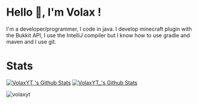 # Hello 👋, I'm Volax !
I'm a developer/programmer, I code in java. 
I develop minecraft plugin with the Bukkit API, I use the IntelliJ compiler but I know how to use gradle and maven and I use git.

# Stats
[![VolaxYT 's Github Stats](https://github-readme-stats.vercel.app/api/top-langs/?username=volaxyt&show_icons=true&hide_border=true&theme=radical)](https://github.com/anuraghazra/github-readme-stats)
[![VolaxYT_'s Github Stats](https://github-readme-stats.vercel.app/api?username=volaxyt&show_icons=true&hide_border=true&theme=radical)](https://github.com/anuraghazra/github-readme-stats)
<p align="left"> <img src="https://komarev.com/ghpvc/?username=volaxyt" alt="volaxyt" /> </p>  
